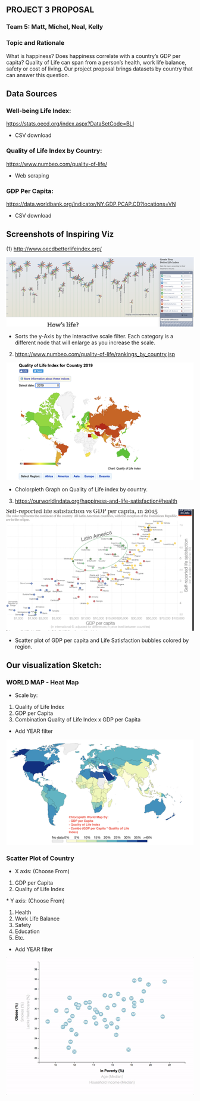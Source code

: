 ## PROJECT 3 PROPOSAL 

### Team 5: Matt, Michel, Neal, Kelly

### Topic and Rationale

What is happiness? Does happiness correlate with a country’s GDP per capita? Quality of Life can span from a person’s health, work life balance, safety or cost of living. Our project proposal brings datasets by country that can answer this question. 

## Data Sources

### Well-being Life Index:
https://stats.oecd.org/index.aspx?DataSetCode=BLI

* CSV download

### Quality of Life Index by Country:
https://www.numbeo.com/quality-of-life/ 

* Web scraping

### GDP Per Capita:
https://data.worldbank.org/indicator/NY.GDP.PCAP.CD?locations=VN

* CSV download


## Screenshots of Inspiring Viz

(1) http://www.oecdbetterlifeindex.org/

![betterlifeindex](Images/betterlifeindex.png)

* Sorts the y-Axis by the interactive scale filter. Each category is a different node that will enlarge as you increase the scale.

2) https://www.numbeo.com/quality-of-life/rankings_by_country.jsp

![qualityoflifeindex](Images/qualityoflifeindex.png)

* Cholorpleth Graph on Quality of Life index by country.


3) https://ourworldindata.org/happiness-and-life-satisfaction#health

![gdpscatterplot](Images/gdpscatterplot.png)

* Scatter plot of GDP per capita and Life Satisfaction bubbles colored by region.



## Our visualization Sketch:

### WORLD MAP - Heat Map

* Scale by:
<ol>
  <li>Quality of Life Index</li>
  <li>GDP per Capita</li>
  <li>Combination Quality of Life Index x GDP per Capita</li>
 </ol>
 
 * Add YEAR filter

![countrycholorpleth.png](Images/countrycholorpleth_v2.png)


### Scatter Plot of Country

* X axis: (Choose From)
<ol>
  <li>GDP per Capita</li>
  <li>Quality of Life Index</li>
  </ol>
* Y axis: (Choose From)
<ol>
<li>Health</li>
<li>Work Life Balance</li>
<li>Safety</li>
<li>Education</li>
<li>Etc.</li>
  </ol>

* Add YEAR filter

![7-animated-scatter](Images/7-animated-scatter.gif)



